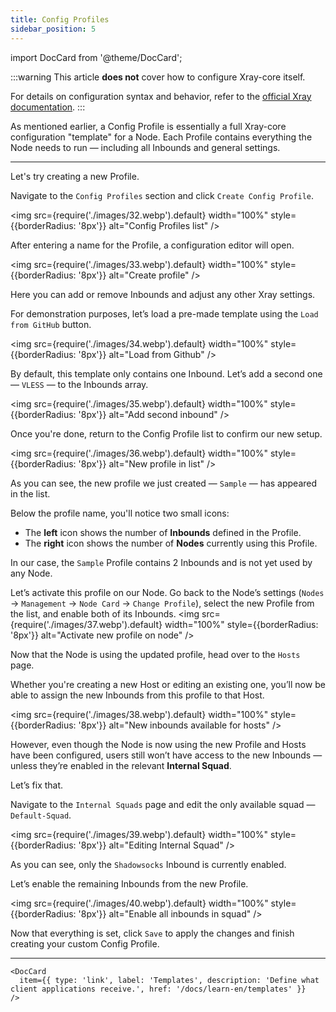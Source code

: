 ```yaml
---
title: Config Profiles
sidebar_position: 5
---
```


import DocCard from '@theme/DocCard';

:::warning
This article **does not** cover how to configure Xray-core itself.

For details on configuration syntax and behavior, refer to the [official Xray documentation](https://xtls.github.io/config/).
:::

As mentioned earlier, a Config Profile is essentially a full Xray-core configuration "template" for a Node. Each Profile contains everything the Node needs to run — including all Inbounds and general settings.

---

Let's try creating a new Profile.

Navigate to the `Config Profiles` section and click `Create Config Profile`.

<img src={require('./images/32.webp').default} width="100%" style={{borderRadius: '8px'}} alt="Config Profiles list" />

After entering a name for the Profile, a configuration editor will open.

<img src={require('./images/33.webp').default} width="100%" style={{borderRadius: '8px'}} alt="Create profile" />

Here you can add or remove Inbounds and adjust any other Xray settings.

For demonstration purposes, let’s load a pre-made template using the `Load from GitHub` button.

<img src={require('./images/34.webp').default} width="100%" style={{borderRadius: '8px'}} alt="Load from Github" />

By default, this template only contains one Inbound. Let’s add a second one — `VLESS` — to the Inbounds array.

<img src={require('./images/35.webp').default} width="100%" style={{borderRadius: '8px'}} alt="Add second inbound" />

Once you're done, return to the Config Profile list to confirm our new setup.

<img src={require('./images/36.webp').default} width="100%" style={{borderRadius: '8px'}} alt="New profile in list" />

As you can see, the new profile we just created — `Sample` — has appeared in the list.

Below the profile name, you'll notice two small icons:

- The **left** icon shows the number of **Inbounds** defined in the Profile.
- The **right** icon shows the number of **Nodes** currently using this Profile.

In our case, the `Sample` Profile contains 2 Inbounds and is not yet used by any Node.

Let’s activate this profile on our Node. Go back to the Node’s settings (`Nodes` → `Management` → `Node Card` → `Change Profile`), select the new Profile from the list, and enable both of its Inbounds.
<img src={require('./images/37.webp').default} width="100%" style={{borderRadius: '8px'}} alt="Activate new profile on node" />

Now that the Node is using the updated profile, head over to the `Hosts` page.

Whether you're creating a new Host or editing an existing one, you’ll now be able to assign the new Inbounds from this profile to that Host.

<img src={require('./images/38.webp').default} width="100%" style={{borderRadius: '8px'}} alt="New inbounds available for hosts" />

However, even though the Node is now using the new Profile and Hosts have been configured, users still won’t have access to the new Inbounds — unless they’re enabled in the relevant **Internal Squad**.

Let’s fix that.

Navigate to the `Internal Squads` page and edit the only available squad — `Default-Squad`.

<img src={require('./images/39.webp').default} width="100%" style={{borderRadius: '8px'}} alt="Editing Internal Squad" />

As you can see, only the `Shadowsocks` Inbound is currently enabled.

Let’s enable the remaining Inbounds from the new Profile.

<img src={require('./images/40.webp').default} width="100%" style={{borderRadius: '8px'}} alt="Enable all inbounds in squad" />

Now that everything is set, click `Save` to apply the changes and finish creating your custom Config Profile.

---

```mdx-code-block
<DocCard
  item={{ type: 'link', label: 'Templates', description: 'Define what client applications receive.', href: '/docs/learn-en/templates' }}
/>
```
